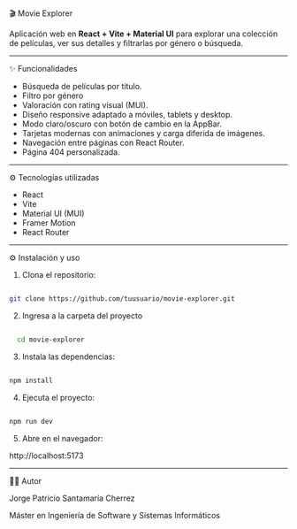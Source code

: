 🎬 Movie Explorer

Aplicación web en **React + Vite + Material UI** para explorar una colección de películas, ver sus detalles y filtrarlas por género o búsqueda.

---

✨ Funcionalidades

- Búsqueda de películas por título.  
- Filtro por género  
- Valoración con rating visual (MUI).  
- Diseño responsive adaptado a móviles, tablets y desktop.  
- Modo claro/oscuro con botón de cambio en la AppBar.  
- Tarjetas modernas con animaciones y carga diferida de imágenes.  
- Navegación entre páginas con React Router.  
- Página 404 personalizada.  

---

⚙️ Tecnologías utilizadas 

- React
- Vite
- Material UI (MUI)
- Framer Motion
- React Router

---

⚙️ Instalación y uso

1. Clona el repositorio:

```bash 

git clone https://github.com/tuusuario/movie-explorer.git

   ```

2. Ingresa a la carpeta del proyecto

 ```bash

   cd movie-explorer

```

3. Instala las dependencias:

```bash

npm install

```

4. Ejecuta el proyecto:

```bash

npm run dev

```

5. Abre en el navegador:

http://localhost:5173


--- 

👨‍💻 Autor

Jorge Patricio Santamaría Cherrez

Máster en Ingeniería de Software y Sistemas Informáticos


